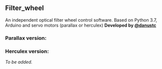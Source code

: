 ## Filter_wheel
An independent optical filter wheel control software. Based on Python 3.7, Arduino and servo motors (parallax or herculex)
**Developed by [@danustc](https://github.com/danustc)**

### Parallax version:



### Herculex version: 
_To be added._
